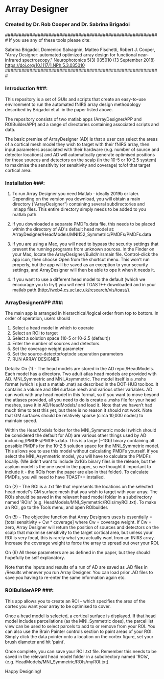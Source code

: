 # Array Designer #
### Created by Dr. Rob Cooper and Dr. Sabrina Brigadoi ###

#########################################################
If you use any of these tools please cite:

Sabrina Brigadoi, Domenico Salvagnin, Matteo Fischetti, Robert J. Cooper, "Array Designer: automated optimized array design for functional near-infrared spectroscopy," Neurophotonics 5(3) 035010 (13 September 2018) https://doi.org/10.1117/1.NPh.5.3.035010
#########################################################

### Introduction ###:
This repository is a set of GUIs and scripts that create an easy-to-use environment to run the automated fNIRS array design methodology described by Brigadoi et al. in the paper listed above.

The repository consists of two matlab apps (ArrayDesignerAPP and ROIBuilderAPP) and a range of directories containing associated scripts and data.

The basic premise of ArrayDesigner (AD) is that a user can select the areas of a cortical mesh model they wish to target with their fNIRS array, then input parameters associated with their hardware (e.g. number of source and detector locations) and AD will automatically generate optimised positions for those sources and detectors on the scalp (in the 10-5 or 10-2.5 system) to maximise the sensitivity (or sensitivity and coverage) to/of that target cortical area.

### Installation ###:

1) To run Array Designer you need Matlab - ideally 2019b or later. Depending on the version you download, you will obtain a main directory ("ArrayDesigner") containing several subdirectories and .mlapp files. This entire directory simply needs to be added to you matlab path.

2) If you downloaded a separate PMDFs.data file, this needs to be placed within the directory of AD's default head model at: ArrayDesigner/HeadModels/MNI152_Symmetric/PMDFs/PMDFs.data

3) If you are using a Mac, you will need to bypass the security settings that prevent the running programs from unknown sources. In the Finder on your Mac, locate the ArrayDesigner/Build/nirsmain file. Control-click the app icon, then choose Open from the shortcut menu. This won't run properly, but the app will be saved as an exception to your security settings, and ArrayDesigner will then be able to ope it when it needs it.

4) If you want to use a different head model to the default (which we encourage you to try!) you will need TOAST++ downloaded and in your matlab path.(http://web4.cs.ucl.ac.uk/research/vis/toast/).



### ArrayDesignerAPP ###:
The main app is arranged in hierarchical/logical order from top to bottom. In order of operation, users should
1) Select a head model in which to operate
2) Select an ROI to target
3) Select a solution space (10-5 or 10-2.5 (default))
4) Enter the number of sources and detectors
5) Set the coverage weight parameter
6) Set the source-detector/optode separation parameters
7) RUN ARRAY DESIGNER

Details:
On (1) - The head models are stored in the AD repo /HeadModels. Each model has a directory. Two adult atlas head models are provided with AD. MNI_Symmetric and MNI_Asymmetric. The model itself is a .mshs format (which is just a matlab .mat) as described in the DOT-HUB toolbox. It contains a volume and GM surface mesh and various other variables. AD can work with any head model in this format, so if you want to move beyond the atlases provided, all you need to do is create a .mshs file for your head meshes, save it in AD/HeadModels/ and load it. Note that we haven't had much time to test this yet, but there is no reason it should not work. Note that GM surfaces should be relatively sparse (circa 10,000 nodes) to maintain speed. 

Within the HeadModels folder for the MNI_Symmetric model (which should be considered the default for AD) are various other things used by AD including /PMDFs/PMDFs.data. This is a large (~1Gb) binary containing all possible PMDFs for the 10-2.5 solution space for the MNI_Symmetric model. This allows you to use this model without calculating PMDFs yourself. If you select the MNI_Asymmetric model, you will have to calculate the PMDFs locally. (We didn't want to include 2x1Gb binary files in the release, but the asylum model is the one used in the paper, so we thought it important to include it - the ROIs from the paper are also in that folder). To calculate PMDFs, you will need to have TOAST++ installed.

On (2) - The ROI is a .txt file that represents the locations on the selected head model's GM surface mesh that you wish to target with your array. The ROIs should be saved in the relevant head model folder in a subdirectory named 'ROIs' (e.g. HeadModels/MNI_Symmetric/ROIs/myROI.txt). To make an ROI, go to the Tools menu, and open ROIbuilder.

On (5) - The objective function that Array Designers uses is essentially = [total sensitivity + Cw * coverage] where Cw = coverage weight. If Cw = zero, Array Designer will return the position of sources and detectors on the scalp that maximise sensitivity to the target cortical area, but unless your ROI is very focal, this is rarely what you actually want from an fNIRS array. Increase the coverage weight to force the array to spread out over your ROI.

On (6) All these parameters are as defined in the paper, but they should hopefully be self explanatory.

Note that the inputs and results of a run of AD are saved as .AD files in /Results whenever you run Array Designer. You can load prior .AD files to save you having to re-enter the same information again etc.



### ROIBuilderAPP ###:
This app allows you to create an ROI - which specifies the area of the cortex you want your array to be optimised to cover.

Once a head model is selected, a cortical surface is displayed. If that head model includes parcellations (as the MNI_Symmetric does), the parcel list view can be used to select parcels to add to or remove from your ROI. You can also use the Brain Painter controls section to paint areas of your ROI. Simply click the data pointer onto a location on the cortex figure, set your brush diameter and hit 'paint'.

Once complete, you can save your ROI .txt file. Remember this needs to be saved in the relevant head model folder in a subdirectory named 'ROIs', (e.g. HeadModels/MNI_Symmetric/ROIs/myROI.txt).

Happy Designing!


